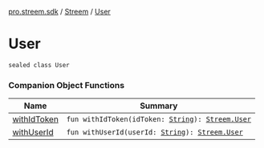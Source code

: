 [pro.streem.sdk](../../index.md) / [Streem](../index.md) / [User](./index.md)

# User

`sealed class User`

### Companion Object Functions

| Name | Summary |
|---|---|
| [withIdToken](with-id-token.md) | `fun withIdToken(idToken: `[`String`](https://kotlinlang.org/api/latest/jvm/stdlib/kotlin/-string/index.html)`): `[`Streem.User`](./index.md) |
| [withUserId](with-user-id.md) | `fun withUserId(userId: `[`String`](https://kotlinlang.org/api/latest/jvm/stdlib/kotlin/-string/index.html)`): `[`Streem.User`](./index.md) |
